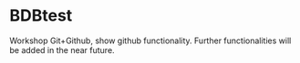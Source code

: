 # BDBtest

Workshop Git+Github, show github functionality.
Further functionalities will be added in the near future.
